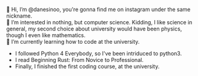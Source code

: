 👋 Hi, I’m @danesinoo, you're gonna find me on instagram under the same nickname.\
👀 I’m interested in nothing, but computer science. Kidding, I like science in general, my second choice about university would have been physics, though I even like mathematics.\
🌱 I’m currently learning how to code at the university.
  * I followed Python 4 Everybody, so I've been intriduced to python3.
  * I read Beginning Rust: From Novice to Professional.
  * Finally, I finished the first coding course, at the university.
